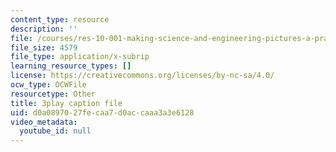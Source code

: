```yaml
---
content_type: resource
description: ''
file: /courses/res-10-001-making-science-and-engineering-pictures-a-practical-guide-to-presenting-your-work-spring-2016/d0a0897027fecaa7d0accaaa3a3e6128_7_hOHxaaxGE.srt
file_size: 4579
file_type: application/x-subrip
learning_resource_types: []
license: https://creativecommons.org/licenses/by-nc-sa/4.0/
ocw_type: OCWFile
resourcetype: Other
title: 3play caption file
uid: d0a08970-27fe-caa7-d0ac-caaa3a3e6128
video_metadata:
  youtube_id: null
---
```

